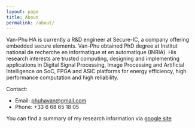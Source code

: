 ```yaml
---
layout: page
title: About
permalink: /about/
---
```


Van-Phu HA is currently a R&D engineer at Secure-IC, a company offering embedded secure elements. Van-Phu obtained PhD degree at Institut national de recherche en informatique et en automatique (INRIA). His research interests are trusted computing, designing and implementing applications in Digital Signal Processing, Image Processing and Artificial Intelligence on SoC, FPGA and ASIC platforms for energy efficiency, high performance computation and high reliability.

Contact:
- Email: phuhavan@gmail.com 
- Phone: +33 6 68 65 18 05

You can find a summary of my research information via [google site](https://sites.google.com/site/phuhavan)

